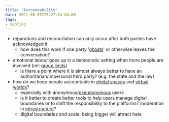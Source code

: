 ```yaml
---
title: "Accountability"
date: 2021-08-05T23:27:54-04:00
tags:
- sapling
---
```


-   reparations and reconciliation can only occur after both parties have acknowledged it
	-   how does this work if one party '[ghosts](https://static1.squarespace.com/static/557744ffe4b013bae3b7af63/t/557f2d6ce4b029eb4288a2f8/1434398060958/)' or otherwise leaves the conversation?
-   emotional labour goes up in a democratic setting when more people are involved (rel: [group limits](thoughts/group%20limits.md))
	-   is there a point where it is almost always better to have an authoritarian/impersonal third party? (e.g. the state and the law)
-   how do we keep people accountable in [digital spaces](thoughts/digital%20commons.md) and [virtual worlds](thoughts/virtual%20worlds.md)?
	-   especially with anonymous/[pseudonymous](thoughts/pseudonymity.md) users
	-   is it better to create better tools to help users manage digital boundaries or to shift the responsibility to the platforms? moderation in [infrastructure](thoughts/infrastructure.md)?
	-   digital boundaries and scale: being bigger will attract hate

